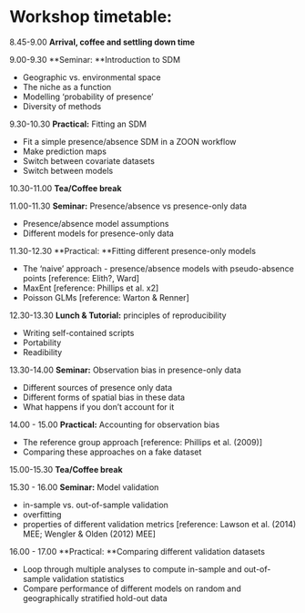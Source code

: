 # Workshop timetable:

8.45-9.00	**Arrival, coffee and settling down time**

9.00-9.30	**Seminar: **Introduction to SDM

* Geographic vs. environmental space
* The niche as a function
* Modelling ‘probability of presence’
* Diversity of methods

9.30-10.30	**Practical:** Fitting an SDM

* Fit a simple presence/absence SDM in a ZOON workflow
* Make prediction maps
* Switch between covariate datasets
* Switch between models

10.30-11.00	**Tea/Coffee break**

11.00-11.30	**Seminar:** Presence/absence vs presence-only data

* Presence/absence model assumptions 
* Different models for presence-only data

11.30-12.30	**Practical: **Fitting different presence-only models

* The ‘naive’ approach - presence/absence models with pseudo-absence points  [reference: Elith?, Ward]
* MaxEnt  [reference: Phillips et al. x2]
* Poisson GLMs  [reference: Warton & Renner]

12.30-13.30	**Lunch & Tutorial:** principles of reproducibility

* Writing self-contained scripts
* Portability
* Readibility

13.30-14.00	**Seminar:** Observation bias in presence-only data

* Different sources of presence only data
* Different forms of spatial bias in these data
* What happens if you don’t account for it

14.00 - 15.00	**Practical:** Accounting for observation bias

* The reference group approach [reference: Phillips et al. (2009)]
* Comparing these approaches on a fake dataset

15.00-15.30	**Tea/Coffee break**

15.30 - 16.00	**Seminar:** Model validation

* in-sample vs. out-of-sample validation
* overfitting
* properties of different validation metrics [reference: Lawson et al. (2014) MEE; Wengler & Olden (2012) MEE]

16.00 - 17.00	**Practical: **Comparing different validation datasets

* Loop through multiple analyses to compute in-sample and out-of-sample validation statistics
* Compare performance of different models on random and geographically stratified hold-out data

